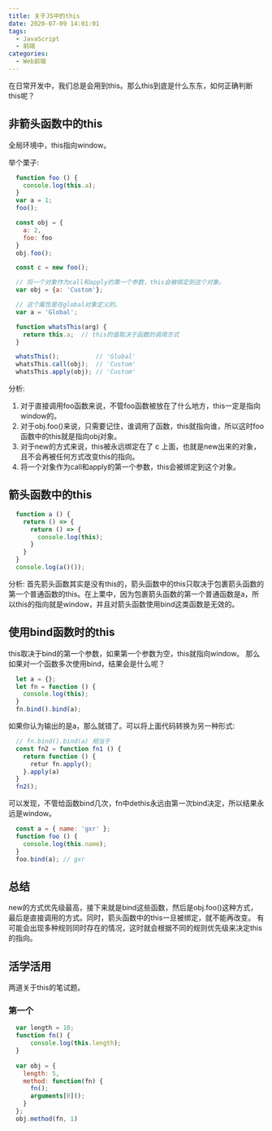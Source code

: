 ```yaml
---
title: 关于JS中的this
date: 2020-07-09 14:01:01
tags:
  - JavaScript
  - 前端
categories:
  - Web前端
---
```

在日常开发中，我们总是会用到this。那么this到底是什么东东，如何正确判断this呢？

## 非箭头函数中的this
全局环境中，this指向window。

举个栗子:

```JavaScript
  function foo () {
    console.log(this.a);
  }
  var a = 1;
  foo();

  const obj = {
    a: 2,
    foo: foo
  }
  obj.foo();

  const c = new foo();

  // 将一个对象作为call和apply的第一个参数，this会被绑定到这个对象。
  var obj = {a: 'Custom'};

  // 这个属性是在global对象定义的。
  var a = 'Global';

  function whatsThis(arg) {
    return this.a;  // this的值取决于函数的调用方式
  }

  whatsThis();          // 'Global'
  whatsThis.call(obj);  // 'Custom'
  whatsThis.apply(obj); // 'Custom'
```
分析:
1. 对于直接调用foo函数来说，不管foo函数被放在了什么地方，this一定是指向window的。
2. 对于obj.foo()来说，只需要记住，谁调用了函数，this就指向谁，所以这时foo函数中的this就是指向obj对象。
3. 对于new的方式来说，this被永远绑定在了 c 上面，也就是new出来的对象，且不会再被任何方式改变this的指向。
4. 将一个对象作为call和apply的第一个参数，this会被绑定到这个对象。

## 箭头函数中的this
```JavaScript
  function a () {
    return () => {
      return () => {
        console.log(this);
      }
    }
  }
  console.log(a()());
```
分析:
首先箭头函数其实是没有this的，箭头函数中的this只取决于包裹箭头函数的第一个普通函数的this。在上栗中，因为包裹箭头函数的第一个普通函数是a，所以this的指向就是window，并且对箭头函数使用bind这类函数是无效的。

## 使用bind函数时的this

this取决于bind的第一个参数，如果第一个参数为空，this就指向window。
那么如果对一个函数多次使用bind，结果会是什么呢？
```JavaScript
  let a = {};
  let fn = function () {
    console.log(this);
  }
  fn.bind().bind(a);
```
如果你认为输出的是a，那么就错了。可以将上面代码转换为另一种形式:

```JavaScript
  // fn.bind().bind(a) 相当于
  const fn2 = function fn1 () {
    return function () {
      retur fn.apply();
    }.apply(a)
  }
  fn2();
```

可以发现，不管给函数bind几次，fn中dethis永远由第一次bind决定，所以结果永远是window。

```JavaScript
  const a = { name: 'gxr' };
  function foo () {
    console.log(this.name);
  }
  foo.bind(a); // gxr
```

## 总结
new的方式优先级最高，接下来就是bind这些函数，然后是obj.foo()这种方式，最后是直接调用的方式。同时，箭头函数中的this一旦被绑定，就不能再改变。
有可能会出现多种规则同时存在的情况，这时就会根据不同的规则优先级来决定this的指向。

## 活学活用
两道关于this的笔试题。

### 第一个
```JavaScript
  var length = 10;
  function fn() {
      console.log(this.length);
  }
  
  var obj = {
    length: 5,
    method: function(fn) {
      fn();
      arguments[0]();
    }
  };
  obj.method(fn, 1)
```